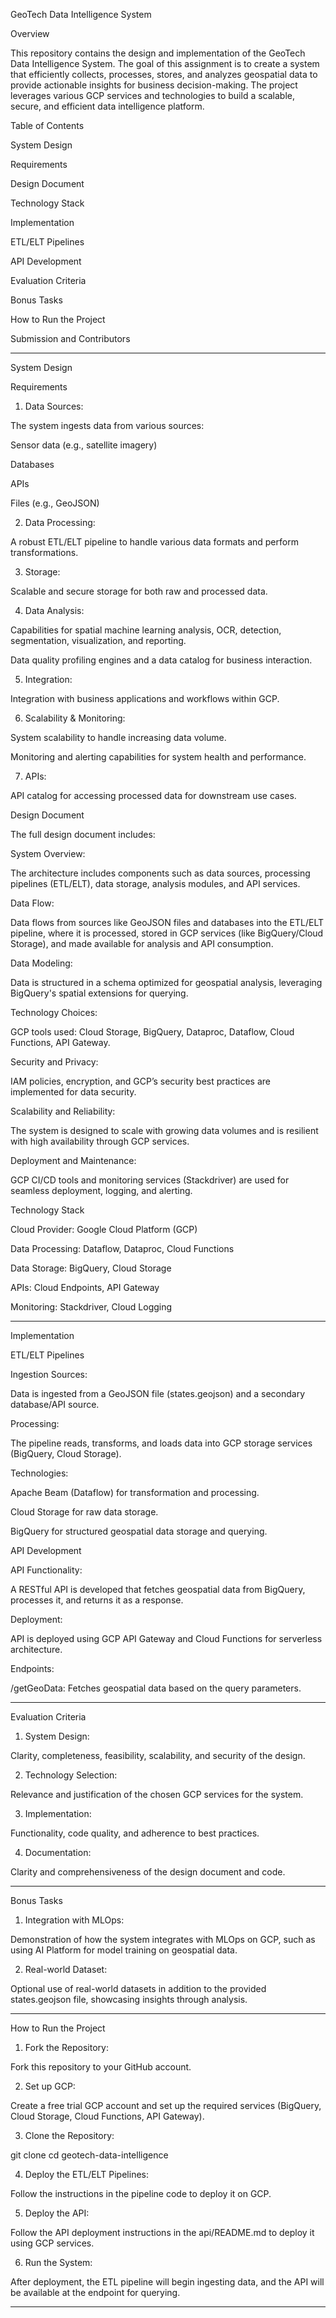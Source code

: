 GeoTech Data Intelligence System

Overview

This repository contains the design and implementation of the GeoTech Data Intelligence System. The goal of this assignment is to create a system that efficiently collects, processes, stores, and analyzes geospatial data to provide actionable insights for business decision-making. The project leverages various GCP services and technologies to build a scalable, secure, and efficient data intelligence platform.

Table of Contents

System Design

Requirements

Design Document

Technology Stack


Implementation

ETL/ELT Pipelines

API Development


Evaluation Criteria

Bonus Tasks

How to Run the Project

Submission and Contributors



---

System Design

Requirements

1. Data Sources:

The system ingests data from various sources:

Sensor data (e.g., satellite imagery)

Databases

APIs

Files (e.g., GeoJSON)




2. Data Processing:

A robust ETL/ELT pipeline to handle various data formats and perform transformations.



3. Storage:

Scalable and secure storage for both raw and processed data.



4. Data Analysis:

Capabilities for spatial machine learning analysis, OCR, detection, segmentation, visualization, and reporting.

Data quality profiling engines and a data catalog for business interaction.



5. Integration:

Integration with business applications and workflows within GCP.



6. Scalability & Monitoring:

System scalability to handle increasing data volume.

Monitoring and alerting capabilities for system health and performance.



7. APIs:

API catalog for accessing processed data for downstream use cases.




Design Document

The full design document includes:

System Overview:

The architecture includes components such as data sources, processing pipelines (ETL/ELT), data storage, analysis modules, and API services.


Data Flow:

Data flows from sources like GeoJSON files and databases into the ETL/ELT pipeline, where it is processed, stored in GCP services (like BigQuery/Cloud Storage), and made available for analysis and API consumption.


Data Modeling:

Data is structured in a schema optimized for geospatial analysis, leveraging BigQuery's spatial extensions for querying.


Technology Choices:

GCP tools used: Cloud Storage, BigQuery, Dataproc, Dataflow, Cloud Functions, API Gateway.


Security and Privacy:

IAM policies, encryption, and GCP’s security best practices are implemented for data security.


Scalability and Reliability:

The system is designed to scale with growing data volumes and is resilient with high availability through GCP services.


Deployment and Maintenance:

GCP CI/CD tools and monitoring services (Stackdriver) are used for seamless deployment, logging, and alerting.



Technology Stack

Cloud Provider: Google Cloud Platform (GCP)

Data Processing: Dataflow, Dataproc, Cloud Functions

Data Storage: BigQuery, Cloud Storage

APIs: Cloud Endpoints, API Gateway

Monitoring: Stackdriver, Cloud Logging



---

Implementation

ETL/ELT Pipelines

Ingestion Sources:

Data is ingested from a GeoJSON file (states.geojson) and a secondary database/API source.


Processing:

The pipeline reads, transforms, and loads data into GCP storage services (BigQuery, Cloud Storage).


Technologies:

Apache Beam (Dataflow) for transformation and processing.

Cloud Storage for raw data storage.

BigQuery for structured geospatial data storage and querying.



API Development

API Functionality:

A RESTful API is developed that fetches geospatial data from BigQuery, processes it, and returns it as a response.


Deployment:

API is deployed using GCP API Gateway and Cloud Functions for serverless architecture.


Endpoints:

/getGeoData: Fetches geospatial data based on the query parameters.




---

Evaluation Criteria

1. System Design:

Clarity, completeness, feasibility, scalability, and security of the design.



2. Technology Selection:

Relevance and justification of the chosen GCP services for the system.



3. Implementation:

Functionality, code quality, and adherence to best practices.



4. Documentation:

Clarity and comprehensiveness of the design document and code.





---

Bonus Tasks

1. Integration with MLOps:

Demonstration of how the system integrates with MLOps on GCP, such as using AI Platform for model training on geospatial data.



2. Real-world Dataset:

Optional use of real-world datasets in addition to the provided states.geojson file, showcasing insights through analysis.





---

How to Run the Project

1. Fork the Repository:

Fork this repository to your GitHub account.



2. Set up GCP:

Create a free trial GCP account and set up the required services (BigQuery, Cloud Storage, Cloud Functions, API Gateway).



3. Clone the Repository:

git clone <your-forked-repo-url>
cd geotech-data-intelligence


4. Deploy the ETL/ELT Pipelines:

Follow the instructions in the pipeline code to deploy it on GCP.



5. Deploy the API:

Follow the API deployment instructions in the api/README.md to deploy it using GCP services.



6. Run the System:

After deployment, the ETL pipeline will begin ingesting data, and the API will be available at the endpoint for querying.





---


